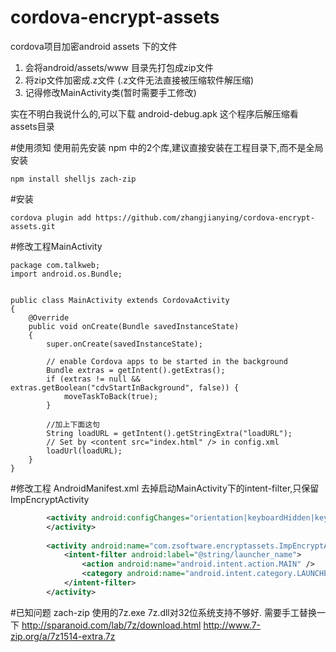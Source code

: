 # cordova-encrypt-assets
cordova项目加密android assets 下的文件

1. 会将android/assets/www 目录先打包成zip文件
2. 将zip文件加密成.z文件 (.z文件无法直接被压缩软件解压缩)
3. 记得修改MainActivity类(暂时需要手工修改)

实在不明白我说什么的,可以下载 android-debug.apk 这个程序后解压缩看 assets目录

#使用须知
使用前先安装 npm 中的2个库,建议直接安装在工程目录下,而不是全局安装
```
npm install shelljs zach-zip
```

#安装
```
cordova plugin add https://github.com/zhangjianying/cordova-encrypt-assets.git
```

#修改工程MainActivity
```
package com.talkweb;
import android.os.Bundle;


public class MainActivity extends CordovaActivity
{
    @Override
    public void onCreate(Bundle savedInstanceState)
    {
        super.onCreate(savedInstanceState);

        // enable Cordova apps to be started in the background
        Bundle extras = getIntent().getExtras();
        if (extras != null && extras.getBoolean("cdvStartInBackground", false)) {
            moveTaskToBack(true);
        }
        
		//加上下面这句
		String loadURL = getIntent().getStringExtra("loadURL");
        // Set by <content src="index.html" /> in config.xml
        loadUrl(loadURL);
    }
}

```

#修改工程 AndroidManifest.xml
去掉启动MainActivity下的intent-filter,只保留ImpEncryptActivity
```xml
		<activity android:configChanges="orientation|keyboardHidden|keyboard|screenSize|locale" android:label="@string/activity_name" android:launchMode="singleTop" android:name="MainActivity" android:theme="@android:style/Theme.DeviceDefault.NoActionBar" android:windowSoftInputMode="adjustResize">
        </activity>
			
		<activity android:name="com.zsoftware.encryptassets.ImpEncryptActivity" >
            <intent-filter android:label="@string/launcher_name">
                <action android:name="android.intent.action.MAIN" />
                <category android:name="android.intent.category.LAUNCHER" />
            </intent-filter>
        </activity>
```

#已知问题
zach-zip 使用的7z.exe 7z.dll对32位系统支持不够好. 需要手工替换一下
http://sparanoid.com/lab/7z/download.html
http://www.7-zip.org/a/7z1514-extra.7z
